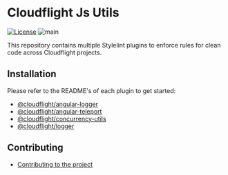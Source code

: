 # Cloudflight Js Utils

[![License](https://img.shields.io/badge/License-Apache_2.0-green.svg)](https://opensource.org/licenses/Apache-2.0)
![main](https://github.com/cloudflightio/cloudflight-js-utils/actions/workflows/build.yml/badge.svg?branch=main)

This repository contains multiple Stylelint plugins to enforce rules for clean code across Cloudflight projects.

## Installation

Please refer to the README's of each plugin to get started:

- [@cloudflight/angular-logger](packages/angular-logger/README.md)
- [@cloudflight/angular-teleport](packages/angular-teleport/README.md)
- [@cloudflight/concurrency-utils](packages/concurrency-utils/README.md)
- [@cloudflight/logger](packages/logger/README.md)

## Contributing

- [Contributing to the project](CONTRIBUTING.md)
